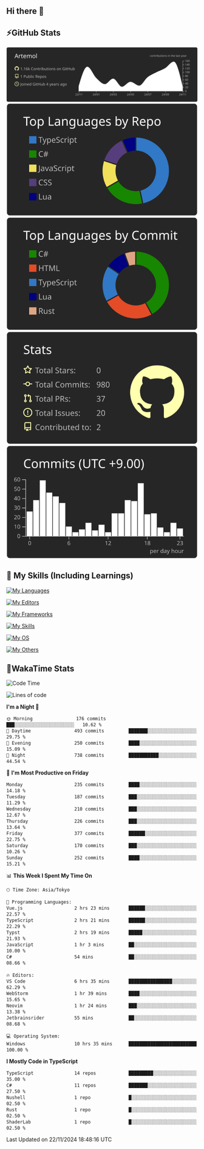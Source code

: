 ## Hi there 👋
<!--
**Artemol/Artemol** is a ✨ _special_ ✨ repository because its `README.md` (this file) appears on your GitHub profile.

Here are some ideas to get you started:

- 🔭 I’m currently working on ...
- 🌱 I’m currently learning ...
- 👯 I’m looking to collaborate on ...
- 🤔 I’m looking for help with ...
- 💬 Ask me about ...
- 📫 How to reach me: ...
- 😄 Pronouns: ...
- ⚡ Fun fact: ...
-->

## ⚡GitHub Stats
[![](https://raw.githubusercontent.com/Artemol/Artemol/main/profile-summary-card-output/apprentice/0-profile-details.svg)](https://github.com/vn7n24fzkq/github-profile-summary-cards)
[![](https://raw.githubusercontent.com/Artemol/Artemol/main/profile-summary-card-output/apprentice/1-repos-per-language.svg)](https://github.com/vn7n24fzkq/github-profile-summary-cards) [![](https://raw.githubusercontent.com/Artemol/Artemol/main/profile-summary-card-output/apprentice/2-most-commit-language.svg)](https://github.com/vn7n24fzkq/github-profile-summary-cards)
[![](https://raw.githubusercontent.com/Artemol/Artemol/main/profile-summary-card-output/apprentice/3-stats.svg)](https://github.com/vn7n24fzkq/github-profile-summary-cards) [![](https://raw.githubusercontent.com/Artemol/Artemol/main/profile-summary-card-output/apprentice/4-productive-time.svg)](https://github.com/vn7n24fzkq/github-profile-summary-cards)

## 🌱 My Skills (Including Learnings)

<!--
### Languages
-->
[![My Languages](https://skillicons.dev/icons?i=ts,py,cs,dotnet,rust,go,c,matlab,css)](https://skillicons.dev)

<!--
### Editors
-->
[![My Editors](https://skillicons.dev/icons?i=vscode,neovim,vim,visualstudio,idea)](https://skillicons.dev)

<!--
### Frameworks
-->
[![My Frameworks](https://skillicons.dev/icons?i=react,nestjs,vite,tailwind,tauri,electron,remix,nextjs,fastapi)](https://skillicons.dev)

<!--
### Tools
-->
[![My Skills](https://skillicons.dev/icons?i=git,nodejs,docker,unity,postman,bun,discord,cloudflare,bash,prometheus,grafana,obsidian)](https://skillicons.dev)

<!--
### OS
-->
[![My OS](https://skillicons.dev/icons?i=windows,ubuntu)](https://skillicons.dev)

<!--
### Others
-->
[![My Others](https://skillicons.dev/icons?i=github,raspberrypi,gcp)](https://skillicons.dev)

## 💬WakaTime Stats
<!--START_SECTION:waka-->
![Code Time](http://img.shields.io/badge/Code%20Time-315%20hrs%206%20mins-blue)

![Lines of code](https://img.shields.io/badge/From%20Hello%20World%20I%27ve%20Written-10.6%20million%20lines%20of%20code-blue)

**I'm a Night 🦉** 

```text
🌞 Morning                176 commits         ███░░░░░░░░░░░░░░░░░░░░░░   10.62 % 
🌆 Daytime                493 commits         ███████░░░░░░░░░░░░░░░░░░   29.75 % 
🌃 Evening                250 commits         ████░░░░░░░░░░░░░░░░░░░░░   15.09 % 
🌙 Night                  738 commits         ███████████░░░░░░░░░░░░░░   44.54 % 
```
📅 **I'm Most Productive on Friday** 

```text
Monday                   235 commits         ████░░░░░░░░░░░░░░░░░░░░░   14.18 % 
Tuesday                  187 commits         ███░░░░░░░░░░░░░░░░░░░░░░   11.29 % 
Wednesday                210 commits         ███░░░░░░░░░░░░░░░░░░░░░░   12.67 % 
Thursday                 226 commits         ███░░░░░░░░░░░░░░░░░░░░░░   13.64 % 
Friday                   377 commits         ██████░░░░░░░░░░░░░░░░░░░   22.75 % 
Saturday                 170 commits         ███░░░░░░░░░░░░░░░░░░░░░░   10.26 % 
Sunday                   252 commits         ████░░░░░░░░░░░░░░░░░░░░░   15.21 % 
```


📊 **This Week I Spent My Time On** 

```text
🕑︎ Time Zone: Asia/Tokyo

💬 Programming Languages: 
Vue.js                   2 hrs 23 mins       ██████░░░░░░░░░░░░░░░░░░░   22.57 % 
TypeScript               2 hrs 21 mins       ██████░░░░░░░░░░░░░░░░░░░   22.29 % 
Typst                    2 hrs 19 mins       █████░░░░░░░░░░░░░░░░░░░░   21.93 % 
JavaScript               1 hr 3 mins         ██░░░░░░░░░░░░░░░░░░░░░░░   10.00 % 
C#                       54 mins             ██░░░░░░░░░░░░░░░░░░░░░░░   08.66 % 

🔥 Editors: 
VS Code                  6 hrs 35 mins       ████████████████░░░░░░░░░   62.29 % 
WebStorm                 1 hr 39 mins        ████░░░░░░░░░░░░░░░░░░░░░   15.65 % 
Neovim                   1 hr 24 mins        ███░░░░░░░░░░░░░░░░░░░░░░   13.38 % 
Jetbrainsrider           55 mins             ██░░░░░░░░░░░░░░░░░░░░░░░   08.68 % 

💻 Operating System: 
Windows                  10 hrs 35 mins      █████████████████████████   100.00 % 
```

**I Mostly Code in TypeScript** 

```text
TypeScript               14 repos            █████████░░░░░░░░░░░░░░░░   35.00 % 
C#                       11 repos            ███████░░░░░░░░░░░░░░░░░░   27.50 % 
Nushell                  1 repo              █░░░░░░░░░░░░░░░░░░░░░░░░   02.50 % 
Rust                     1 repo              █░░░░░░░░░░░░░░░░░░░░░░░░   02.50 % 
ShaderLab                1 repo              █░░░░░░░░░░░░░░░░░░░░░░░░   02.50 % 
```




 Last Updated on 22/11/2024 18:48:16 UTC
<!--END_SECTION:waka-->
